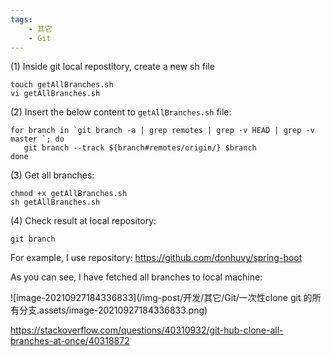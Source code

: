 ```yaml
---
tags:
    - 其它
    - Git
---
```




(1) Inside git local repostitory, create a new sh file

```
touch getAllBranches.sh
vi getAllBranches.sh
```

(2) Insert the below content to `getAllBranches.sh` file:

```
for branch in `git branch -a | grep remotes | grep -v HEAD | grep -v master `; do
   git branch --track ${branch#remotes/origin/} $branch
done
```

(3) Get all branches:

```
chmod +x getAllBranches.sh    
sh getAllBranches.sh
```

(4) Check result at local repository:

```
git branch
```

For example, I use repository: https://github.com/donhuvy/spring-boot

As you can see, I have fetched all branches to local machine:

![image-20210927184336833](/img-post/开发/其它/Git/一次性clone git 的所有分支.assets/image-20210927184336833.png)

https://stackoverflow.com/questions/40310932/git-hub-clone-all-branches-at-once/40318872


